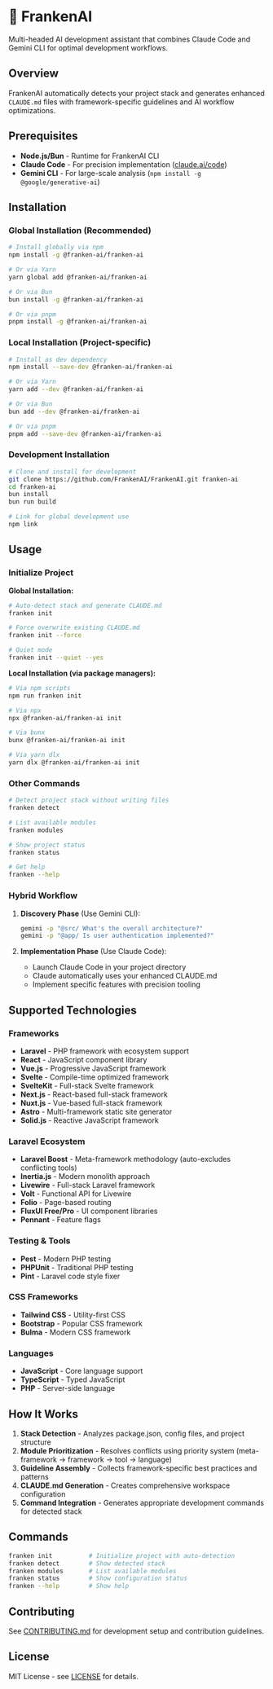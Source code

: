 # 🧟 FrankenAI

Multi-headed AI development assistant that combines Claude Code and Gemini CLI for optimal development workflows.

## Overview

FrankenAI automatically detects your project stack and generates enhanced `CLAUDE.md` files with framework-specific guidelines and AI workflow optimizations.

## Prerequisites

- **Node.js/Bun** - Runtime for FrankenAI CLI
- **Claude Code** - For precision implementation ([claude.ai/code](https://claude.ai/code))
- **Gemini CLI** - For large-scale analysis (`npm install -g @google/generative-ai`)

## Installation

### Global Installation (Recommended)

```bash
# Install globally via npm
npm install -g @franken-ai/franken-ai

# Or via Yarn
yarn global add @franken-ai/franken-ai

# Or via Bun
bun install -g @franken-ai/franken-ai

# Or via pnpm
pnpm install -g @franken-ai/franken-ai
```

### Local Installation (Project-specific)

```bash
# Install as dev dependency
npm install --save-dev @franken-ai/franken-ai

# Or via Yarn
yarn add --dev @franken-ai/franken-ai

# Or via Bun
bun add --dev @franken-ai/franken-ai

# Or via pnpm
pnpm add --save-dev @franken-ai/franken-ai
```

### Development Installation

```bash
# Clone and install for development
git clone https://github.com/FrankenAI/FrankenAI.git franken-ai
cd franken-ai
bun install
bun run build

# Link for global development use
npm link
```

## Usage

### Initialize Project

**Global Installation:**
```bash
# Auto-detect stack and generate CLAUDE.md
franken init

# Force overwrite existing CLAUDE.md
franken init --force

# Quiet mode
franken init --quiet --yes
```

**Local Installation (via package managers):**
```bash
# Via npm scripts
npm run franken init

# Via npx
npx @franken-ai/franken-ai init

# Via bunx
bunx @franken-ai/franken-ai init

# Via yarn dlx
yarn dlx @franken-ai/franken-ai init
```

### Other Commands

```bash
# Detect project stack without writing files
franken detect

# List available modules
franken modules

# Show project status
franken status

# Get help
franken --help
```

### Hybrid Workflow

1. **Discovery Phase** (Use Gemini CLI):
   ```bash
   gemini -p "@src/ What's the overall architecture?"
   gemini -p "@app/ Is user authentication implemented?"
   ```

2. **Implementation Phase** (Use Claude Code):
   - Launch Claude Code in your project directory
   - Claude automatically uses your enhanced CLAUDE.md
   - Implement specific features with precision tooling

## Supported Technologies

### Frameworks
- **Laravel** - PHP framework with ecosystem support
- **React** - JavaScript component library
- **Vue.js** - Progressive JavaScript framework
- **Svelte** - Compile-time optimized framework
- **SvelteKit** - Full-stack Svelte framework
- **Next.js** - React-based full-stack framework
- **Nuxt.js** - Vue-based full-stack framework
- **Astro** - Multi-framework static site generator
- **Solid.js** - Reactive JavaScript framework

### Laravel Ecosystem
- **Laravel Boost** - Meta-framework methodology (auto-excludes conflicting tools)
- **Inertia.js** - Modern monolith approach
- **Livewire** - Full-stack Laravel framework
- **Volt** - Functional API for Livewire
- **Folio** - Page-based routing
- **FluxUI Free/Pro** - UI component libraries
- **Pennant** - Feature flags

### Testing & Tools
- **Pest** - Modern PHP testing
- **PHPUnit** - Traditional PHP testing
- **Pint** - Laravel code style fixer

### CSS Frameworks
- **Tailwind CSS** - Utility-first CSS
- **Bootstrap** - Popular CSS framework
- **Bulma** - Modern CSS framework

### Languages
- **JavaScript** - Core language support
- **TypeScript** - Typed JavaScript
- **PHP** - Server-side language

## How It Works

1. **Stack Detection** - Analyzes package.json, config files, and project structure
2. **Module Prioritization** - Resolves conflicts using priority system (meta-framework → framework → tool → language)
3. **Guideline Assembly** - Collects framework-specific best practices and patterns
4. **CLAUDE.md Generation** - Creates comprehensive workspace configuration
5. **Command Integration** - Generates appropriate development commands for detected stack

## Commands

```bash
franken init          # Initialize project with auto-detection
franken detect        # Show detected stack
franken modules       # List available modules
franken status        # Show configuration status
franken --help        # Show help
```

## Contributing

See [CONTRIBUTING.md](CONTRIBUTING.md) for development setup and contribution guidelines.

## License

MIT License - see [LICENSE](./LICENSE) for details.